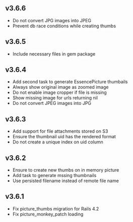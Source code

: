 ## v3.6.6

- Do not convert JPG images into JPEG
- Prevent db race conditions while creating thumbs

## v3.6.5

- Include necessary files in gem package

## v3.6.4

- Add second task to generate EssencePicture thumbails
- Always show original image as zoomed image
- Do not enable image cropper if file is missing
- Show missing image for urls returning nil
- Do not convert JPEG images into JPG

## v3.6.3

- Add support for file attachments stored on S3
- Ensure the thumbnail uid has the rendered format
- Do not create a unique index on uid column

## v3.6.2

- Ensure to create new thumbs on in memory picture
- Add task to generate mssing thumbnails
- Use persisted filename instead of remote file name

## v3.6.1

- Fix picture_thumbs migration for Rails 4.2
- Fix picture_monkey_patch loading

